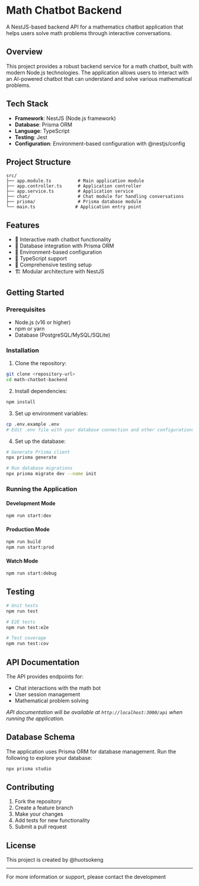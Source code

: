 # Math Chatbot Backend

A NestJS-based backend API for a mathematics chatbot application that helps users solve math problems through interactive conversations.

## Overview

This project provides a robust backend service for a math chatbot, built with modern Node.js technologies. The application allows users to interact with an AI-powered chatbot that can understand and solve various mathematical problems.

## Tech Stack

- **Framework**: NestJS (Node.js framework)
- **Database**: Prisma ORM
- **Language**: TypeScript
- **Testing**: Jest
- **Configuration**: Environment-based configuration with @nestjs/config

## Project Structure

```
src/
├── app.module.ts          # Main application module
├── app.controller.ts      # Application controller
├── app.service.ts         # Application service
├── chat/                  # Chat module for handling conversations
├── prisma/                # Prisma database module
└── main.ts               # Application entry point
```

## Features

- 🤖 Interactive math chatbot functionality
- 💾 Database integration with Prisma ORM
- 🔧 Environment-based configuration
- 📝 TypeScript support
- 🧪 Comprehensive testing setup
- 🏗️ Modular architecture with NestJS

## Getting Started

### Prerequisites

- Node.js (v16 or higher)
- npm or yarn
- Database (PostgreSQL/MySQL/SQLite)

### Installation

1. Clone the repository:
```bash
git clone <repository-url>
cd math-chatbot-backend
```

2. Install dependencies:
```bash
npm install
```

3. Set up environment variables:
```bash
cp .env.example .env
# Edit .env file with your database connection and other configurations
```

4. Set up the database:
```bash
# Generate Prisma client
npx prisma generate

# Run database migrations
npx prisma migrate dev --name init
```

### Running the Application

#### Development Mode
```bash
npm run start:dev
```

#### Production Mode
```bash
npm run build
npm run start:prod
```

#### Watch Mode
```bash
npm run start:debug
```

## Testing

```bash
# Unit tests
npm run test

# E2E tests
npm run test:e2e

# Test coverage
npm run test:cov
```

## API Documentation

The API provides endpoints for:
- Chat interactions with the math bot
- User session management
- Mathematical problem solving

*API documentation will be available at `http://localhost:3000/api` when running the application.*

## Database Schema

The application uses Prisma ORM for database management. Run the following to explore your database:

```bash
npx prisma studio
```

## Contributing

1. Fork the repository
2. Create a feature branch
3. Make your changes
4. Add tests for new functionality
5. Submit a pull request

## License

This project is created by @huotsokeng

---

For more information or support, please contact the development